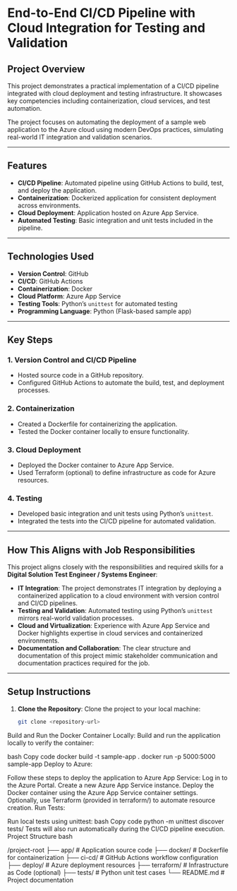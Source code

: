 # **End-to-End CI/CD Pipeline with Cloud Integration for Testing and Validation**

## **Project Overview**
This project demonstrates a practical implementation of a CI/CD pipeline integrated with cloud deployment and testing infrastructure. It showcases key competencies including containerization, cloud services, and test automation.

The project focuses on automating the deployment of a sample web application to the Azure cloud using modern DevOps practices, simulating real-world IT integration and validation scenarios.

---

## **Features**
- **CI/CD Pipeline**: Automated pipeline using GitHub Actions to build, test, and deploy the application.
- **Containerization**: Dockerized application for consistent deployment across environments.
- **Cloud Deployment**: Application hosted on Azure App Service.
- **Automated Testing**: Basic integration and unit tests included in the pipeline.

---

## **Technologies Used**
- **Version Control**: GitHub
- **CI/CD**: GitHub Actions
- **Containerization**: Docker
- **Cloud Platform**: Azure App Service
- **Testing Tools**: Python’s `unittest` for automated testing
- **Programming Language**: Python (Flask-based sample app)

---

## **Key Steps**

### **1. Version Control and CI/CD Pipeline**
- Hosted source code in a GitHub repository.
- Configured GitHub Actions to automate the build, test, and deployment processes.

### **2. Containerization**
- Created a Dockerfile for containerizing the application.
- Tested the Docker container locally to ensure functionality.

### **3. Cloud Deployment**
- Deployed the Docker container to Azure App Service.
- Used Terraform (optional) to define infrastructure as code for Azure resources.

### **4. Testing**
- Developed basic integration and unit tests using Python’s `unittest`.
- Integrated the tests into the CI/CD pipeline for automated validation.

---

## **How This Aligns with Job Responsibilities**
This project aligns closely with the responsibilities and required skills for a **Digital Solution Test Engineer / Systems Engineer**:

- **IT Integration**: The project demonstrates IT integration by deploying a containerized application to a cloud environment with version control and CI/CD pipelines.
- **Testing and Validation**: Automated testing using Python’s `unittest` mirrors real-world validation processes.
- **Cloud and Virtualization**: Experience with Azure App Service and Docker highlights expertise in cloud services and containerized environments.
- **Documentation and Collaboration**: The clear structure and documentation of this project mimic stakeholder communication and documentation practices required for the job.

---

## **Setup Instructions**

1. **Clone the Repository**:
   Clone the project to your local machine:
   ```bash
   git clone <repository-url>
Build and Run the Docker Container Locally: Build and run the application locally to verify the container:

bash
Copy code
docker build -t sample-app .
docker run -p 5000:5000 sample-app
Deploy to Azure:

Follow these steps to deploy the application to Azure App Service:
Log in to the Azure Portal.
Create a new Azure App Service instance.
Deploy the Docker container using the Azure App Service container settings.
Optionally, use Terraform (provided in terraform/) to automate resource creation.
Run Tests:

Run local tests using unittest:
bash
Copy code
python -m unittest discover tests/
Tests will also run automatically during the CI/CD pipeline execution.
Project Structure
bash

/project-root
├── app/                   # Application source code
├── docker/                # Dockerfile for containerization
├── ci-cd/                 # GitHub Actions workflow configuration
├── deploy/                # Azure deployment resources
├── terraform/             # Infrastructure as Code (optional)
├── tests/                 # Python unit test cases
└── README.md              # Project documentation






